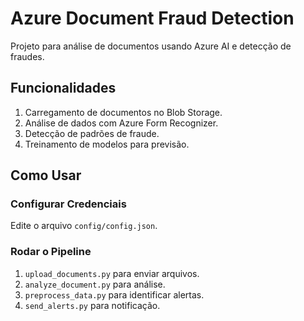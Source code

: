 # Azure Document Fraud Detection

Projeto para análise de documentos usando Azure AI e detecção de fraudes.

## Funcionalidades

1. Carregamento de documentos no Blob Storage.
2. Análise de dados com Azure Form Recognizer.
3. Detecção de padrões de fraude.
4. Treinamento de modelos para previsão.

## Como Usar

### Configurar Credenciais

Edite o arquivo `config/config.json`.

### Rodar o Pipeline

1. `upload_documents.py` para enviar arquivos.
2. `analyze_document.py` para análise.
3. `preprocess_data.py` para identificar alertas.
4. `send_alerts.py` para notificação.
